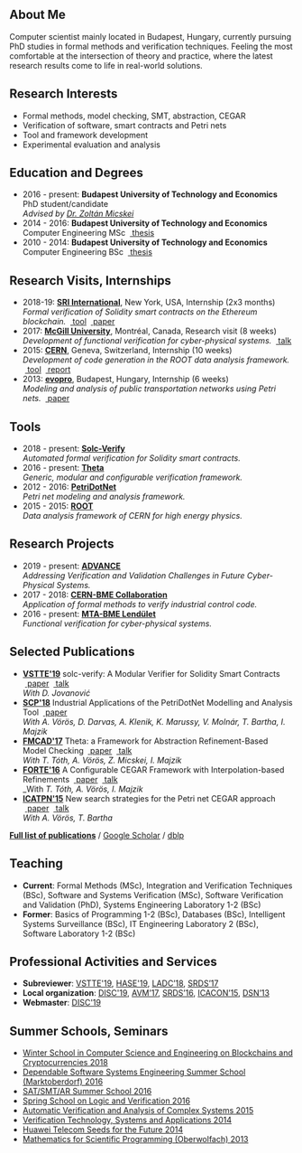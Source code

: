 ## <i class="fas fa-user fa-fw"></i> About Me
Computer scientist mainly located in Budapest, Hungary, currently pursuing PhD studies in formal methods and verification techniques. Feeling the most comfortable at the intersection of theory and practice, where the latest research results come to life in real-world solutions.

## <i class="fas fa-lightbulb fa-fw"></i> Research Interests
- Formal methods, model checking, SMT, abstraction, CEGAR
- Verification of software, smart contracts and Petri nets
- Tool and framework development
- Experimental evaluation and analysis

## <i class="fas fa-graduation-cap fa-fw"></i> Education and Degrees
- 2016 - present: **Budapest University of Technology and Economics**  
  PhD student/candidate  
  _Advised by [Dr. Zoltán Micskei](http://mit.bme.hu/~micskeiz/)_
- 2014 - 2016: **Budapest University of Technology and Economics**  
  Computer Engineering MSc &nbsp;[<i class="fas fa-file-alt"></i>&nbsp;thesis](publications/mscthesis2015.pdf)
- 2010 - 2014: **Budapest University of Technology and Economics**  
  Computer Engineering BSc &nbsp;[<i class="fas fa-file-alt"></i>&nbsp;thesis](publications/bscthesis2013.pdf)

## <i class="fas fa-globe fa-fw"></i> Research Visits, Internships
- 2018-19: **[SRI International](https://www.sri.com/)**, New York, USA, Internship (2x3 months)  
  _Formal verification of Solidity smart contracts on the Ethereum blockchain._ &nbsp;[<i class="fab fa-github"></i>&nbsp;tool](https://github.com/SRI-CSL/solidity) &nbsp;[<i class="fas fa-file-alt"></i>&nbsp;paper](https://arxiv.org/pdf/1907.04262)
- 2017: **[McGill University](http://www.mcgill.ca/)**, Montréal, Canada, Research visit (8 weeks)  
  _Development of functional verification for cyber-physical systems._ &nbsp;[<i class="fas fa-comment-alt"></i>&nbsp;talk](https://www.slideshare.net/AkosHajdu/software-verification-with-abstractionbased-methods)
- 2015: **[CERN](http://home.cern/)**, Geneva, Switzerland, Internship (10 weeks)  
  _Development of code generation in the ROOT data analysis framework._ &nbsp;[<i class="fab fa-github"></i>&nbsp;tool](https://github.com/root-project/root) &nbsp;[<i class="fas fa-file-alt"></i>&nbsp;report](http://cds.cern.ch/record/2044503)
- 2013: **[evopro](http://www.evopro.hu/en)**, Budapest, Hungary, Internship (6 weeks)  
  _Modeling and analysis of public transportation networks using Petri nets._ &nbsp;[<i class="fas fa-file-alt"></i>&nbsp;paper](publications/scp2017.pdf)  

## <i class="fas fa-desktop fa-fw"></i> Tools
- 2018 - present: **[Solc-Verify <i class="fab fa-github"></i>](https://github.com/SRI-CSL/solidity)**  
  _Automated formal verification for Solidity smart contracts._
- 2016 - present: **[Theta <i class="fab fa-github"></i>](https://github.com/FTSRG/theta)**  
  _Generic, modular and configurable verification framework._
- 2012 - 2016: **[PetriDotNet <i class="fas fa-external-link-alt"></i>](https://inf.mit.bme.hu/en/research/tools/petridotnet)**  
  _Petri net modeling and analysis framework._
- 2015 - 2015: **[ROOT <i class="fab fa-github"></i>](https://github.com/root-project/root)**  
  _Data analysis framework of CERN for high energy physics._

## <i class="fas fa-cogs fa-fw"></i> Research Projects
- 2019 - present: **[ADVANCE](http://advance-rise.eu/)**  
  _Addressing Verification and Validation Challenges in Future Cyber-Physical Systems._
- 2017 - 2018: **[CERN-BME Collaboration](https://inf.mit.bme.hu/en/research/projects/theta4plcverif)**  
  _Application of formal methods to verify industrial control code._
- 2016 - present: **[MTA-BME Lendület](http://lendulet.inf.mit.bme.hu/)**  
  _Functional verification for cyber-physical systems._

## <i class="fas fa-file-alt fa-fw"></i> Selected Publications
- **[VSTTE'19](https://sri-csl.github.io/VSTTE19/)** solc-verify: A Modular Verifier for Solidity Smart Contracts &nbsp;[<i class="fas fa-file-alt"></i>&nbsp;paper](https://arxiv.org/pdf/1907.04262.pdf) &nbsp;[<i class="fas fa-comment-alt"></i>&nbsp;talk](https://www.slideshare.net/AkosHajdu/solcverify-a-modular-verifier-for-solidity-smart-contracts)  
  _With D. Jovanović_
- **[SCP'18](https://www.sciencedirect.com/journal/science-of-computer-programming/vol/157)** Industrial Applications of the PetriDotNet Modelling and Analysis Tool &nbsp;[<i class="fas fa-file-alt"></i>&nbsp;paper](publications/scp2017.pdf)  
  _With A. Vörös, D. Darvas, A. Klenik, K. Marussy, V. Molnár, T. Bartha, I. Majzik_
- **[FMCAD'17](http://www.cs.utexas.edu/users/hunt/FMCAD/FMCAD17/)** Theta: a Framework for Abstraction Refinement-Based Model Checking &nbsp;[<i class="fas fa-file-alt"></i>&nbsp;paper](publications/fmcad2017.pdf) &nbsp;[<i class="fas fa-comment-alt"></i>&nbsp;talk](https://www.slideshare.net/AkosHajdu/theta-a-framework-for-abstraction-refinementbased-model-checking)  
  _With T. Tóth, A. Vörös, Z. Micskei, I. Majzik_
- **[FORTE'16](http://2016.discotec.org/)** A Configurable CEGAR Framework with Interpolation-based Refinements &nbsp;[<i class="fas fa-file-alt"></i>&nbsp;paper](publications/forte2016.pdf) &nbsp;[<i class="fas fa-comment-alt"></i>&nbsp;talk](http://www.slideshare.net/AkosHajdu/a-configurable-cegar-framework-with-interpolationbased-refinements)  
  _With _T. Tóth, A. Vörös, I. Majzik_
- **[ICATPN'15](http://di.ulb.ac.be/verif/pn2015acsd2015/)** New search strategies for the Petri net CEGAR approach &nbsp;[<i class="fas fa-file-alt"></i>&nbsp;paper](publications/icatpn2015.pdf) &nbsp;[<i class="fas fa-comment-alt"></i>&nbsp;talk](http://www.slideshare.net/AkosHajdu/new-search-strategies-for-the-petri-net-cegar-approach)  
  _With A. Vörös, T. Bartha_

**[Full list of publications](publications.html)** / [Google Scholar](https://scholar.google.hu/citations?user=7z74iO8AAAAJ) / [dblp](https://dblp.uni-trier.de/pers/hd/h/Hajdu:=Aacute=kos)

## <i class="fas fa-book fa-fw"></i> Teaching
- **Current**: Formal Methods (MSc), Integration and Verification Techniques (BSc), Software and Systems Verification (MSc), Software Verification and Validation (PhD), Systems Engineering Laboratory 1-2 (BSc)
- **Former**: Basics of Programming 1-2 (BSc), Databases (BSc), Intelligent Systems Surveillance (BSc), IT Engineering Laboratory 2 (BSc), Software Laboratory 1-2 (BSc)

## <i class="fas fa-university fa-fw"></i> Professional Activities and Services
- **Subreviewer**: [VSTTE'19](https://sri-csl.github.io/VSTTE19/), [HASE'19](http://cloud.hdu.edu.cn/hase2019/), [LADC’18](http://www.inf.unioeste.br/ladc2018/), [SRDS’17](http://srds2017.comp.polyu.edu.hk/)
- **Local organization**: [DISC'19](http://www.disc-conference.org/wp/disc2019/), [AVM’17](http://avm2017.inf.mit.bme.hu/), [SRDS’16](http://srds2016.inf.mit.bme.hu/), [ICACON’15](http://icacon2015.inf.mit.bme.hu/), [DSN’13](http://2013.dsn.org/)
- **Webmaster**: [DISC'19](http://www.disc-conference.org/wp/disc2019/)

## <i class="fas fa-graduation-cap fa-fw"></i> Summer Schools, Seminars
- [Winter School in Computer Science and Engineering on Blockchains and Cryptocurrencies 2018](http://ias.huji.ac.il/cse3)
- [Dependable Software Systems Engineering Summer School (Marktoberdorf) 2016](https://sites.google.com/site/marktoberdorf16/)
- [SAT/SMT/AR Summer School 2016](http://ssa-school-2016.it.uu.se/)
- [Spring School on Logic and Verification 2016](http://forsyte.at/events/love2016/)
- [Automatic Verification and Analysis of Complex Systems 2015](http://www.avacs.org/autumn2015/)
- [Verification Technology, Systems and Applications 2014](http://resources.mpi-inf.mpg.de/departments/rg1/conferences/vtsa14/)
- [Huawei Telecom Seeds for the Future 2014](http://huawei.eu/seeds-for-the-future/)
- [Mathematics for Scientific Programming (Oberwolfach) 2013](https://www.mfo.de/occasion/1348a/www_view)
